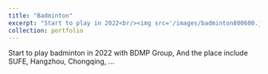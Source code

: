 ```yaml
---
title: "Badminton"
excerpt: "Start to play in 2022<br/><img src='/images/badminton800600.jpg'>"
collection: portfolio
---
```


Start to play badminton in 2022 with BDMP Group, And the place include SUFE, Hangzhou, Chongqing, ...
